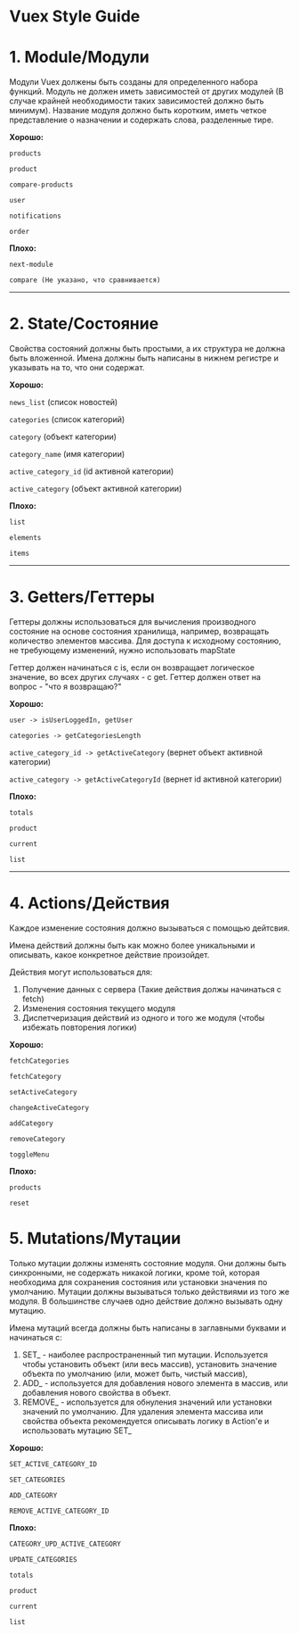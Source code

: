 # Vuex Style Guide

# 1. Module/Модули

Модули Vuex должены быть созданы для определенного набора функций. Модуль не должен иметь зависимостей от других модулей (В случае крайней необходимости таких зависимостей должно быть минимум). Название модуля должно быть коротким, иметь четкое представление о назначении и содержать слова, разделенные тире.

**Хорошо:**

`products`

`product`

`compare-products`

`user`

`notifications`

`order`

**Плохо:**

`next-module`

`compare (Не указано, что сравнивается)`

---

# 2. State/Состояние

Свойства состояний должны быть простыми, а их структура не должна быть вложенной. Имена должны быть написаны в нижнем регистре и указывать на то, что они содержат.

**Хорошо:**

`news_list`  (список новостей)

`categories` (список категорий)

`category` (объект категории)

`category_name` (имя категории)

`active_category_id` (id активной категории)

`active_category` (объект активной категории)

**Плохо:**

`list`

`elements`

`items`

---

# 3. Getters/Геттеры

Геттеры должны использоваться для вычисления производного состояние на основе состояния хранилища, например, возвращать количество элементов массива. Для доступа к исходному состоянию, не требующему изменений, нужно использовать mapState

Геттер должен начинаться с is, если он возвращает логическое значение, во всех других случаях - с get. Геттер должен ответ на вопрос - "что я возвращаю?"

**Хорошо:**

`user -> isUserLoggedIn, getUser`

`categories -> getCategoriesLength`

`active_category_id -> getActiveCategory` (вернет объект активной категории)

`active_category -> getActiveСategoryId` (вернет id активной категории)

**Плохо:**

`totals`

`product`

`current`

`list`

---

# 4. Actions/Действия

Каждое изменение состояния должно вызываться c помощью дейтсвия.

Имена действий должны быть как можно более уникальными и описывать, какое конкретное действие произойдет.

Действия могут использоваться для:

1. Получение данных с сервера (Такие действия должы начинаться с fetch)
2. Изменения состояния текущего модуля
3. Диспетчеризация действий из одного и того же модуля (чтобы избежать повторения логики)

**Хорошо:**

`fetchCategories`

`fetchCategory`

`setActiveCategory`

`changeActiveCategory`

`addCategory`

`removeCategory`

`toggleMenu`

**Плохо:**

`products`

`reset`

# 5. Mutations/Мутации

Только мутации должны изменять состояние модуля. Они должны быть синхронными, не содержать никакой логики, кроме той, которая необходима для сохранения состояния или установки значения по умолчанию. Мутации должны вызываться только действиями из того же модуля. В большинстве случаев одно действие должно вызывать одну мутацию.

Имена мутаций всегда должны быть написаны в заглавными буквами и начинаться с:

1. SET_ - наиболее распространенный тип мутации. Используется чтобы установить объект (или весь массив), установить значение объекта по умолчанию (или, может быть, чистый массив),
2. ADD_ - используется для добавления нового элемента в массив, или добавления нового свойства в объект.
3. REMOVE_ - используется для обнуления значений или установки значений по умолчанию. Для удаления элемента массива или свойства объекта рекомендуется описывать логику в Action'е и использовать мутацию SET_

**Хорошо:**

`SET_ACTIVE_CATEGORY_ID`

`SET_CATEGORIES`

`ADD_CATEGORY`

`REMOVE_ACTIVE_CATEGORY_ID`

**Плохо:**

`CATEGORY_UPD_ACTIVE_CATEGORY`

`UPDATE_CATEGORIES`

`totals`

`product`

`current`

`list`